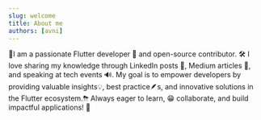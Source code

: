 ```yaml
---
slug: welcome
title: About me
authors: [avni]
---
```


👋I am a passionate Flutter developer 💙 and open-source contributor. 🛠️ 
I love sharing my knowledge through LinkedIn posts 📱️, Medium articles 📝, and speaking at tech events 🔊.
My goal is to empower developers by providing valuable insights💡, best practice🪶s, and innovative solutions in the Flutter ecosystem.⛈︎
Always eager to learn, 😁 collaborate, and build impactful applications! 🚀
